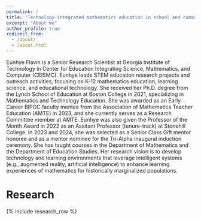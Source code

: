 ```yaml
---
permalink: /
title: "Technology-integrated mathematics education in school and community"
excerpt: "About me"
author_profile: true
redirect_from: 
  - /about/
  - /about.html
---
```


Eunhye Flavin is a Senior Research Scientist at Georgia Institute of Technology in Center for Education Integrating Science, Mathematics, and Computer (CEISMC). Eunhye leads STEM education research projects and outreach activities, focusing on K-12 mathematics education, learning science, and educational technology. She received her Ph.D. degree from the Lynch School of Education at Boston College in 2021, specializing in Mathematics and Technology Education. She was awarded as an Early Career BIPOC faculty mentee from the Association of Mathematics Teacher Education (AMTE) in 2023, and she currently serves as a Research Committee member at AMTE. Eunhye was also given the Professor of the Month Award in 2022 as an Assitant Professor (tenure-track) at Stonehill College. In 2023 and 2024, she was selected as a Senior Class Gift mentor honoree and as a mentor nominee for the Tri-Alpha inaugural induction ceremony. She has taught courses in the Department of Mathematics and the Department of Education Studies. Her research vision is to develop technology and learning environments that leverage intelligent systems (e.g., augmented reality, artificial intelligence) to enhance learning experiences of mathematics for historically marginalized populations. 


# Research

{% include research_row %}
